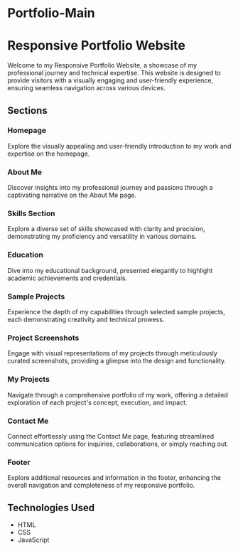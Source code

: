 # Portfolio-Main
# Responsive Portfolio Website

Welcome to my Responsive Portfolio Website, a showcase of my professional journey and technical expertise. This website is designed to provide visitors with a visually engaging and user-friendly experience, ensuring seamless navigation across various devices.






## Sections

### Homepage
Explore the visually appealing and user-friendly introduction to my work and expertise on the homepage.

### About Me
Discover insights into my professional journey and passions through a captivating narrative on the About Me page.

### Skills Section
Explore a diverse set of skills showcased with clarity and precision, demonstrating my proficiency and versatility in various domains.

### Education
Dive into my educational background, presented elegantly to highlight academic achievements and credentials.

### Sample Projects
Experience the depth of my capabilities through selected sample projects, each demonstrating creativity and technical prowess.

### Project Screenshots
Engage with visual representations of my projects through meticulously curated screenshots, providing a glimpse into the design and functionality.

### My Projects
Navigate through a comprehensive portfolio of my work, offering a detailed exploration of each project's concept, execution, and impact.

### Contact Me
Connect effortlessly using the Contact Me page, featuring streamlined communication options for inquiries, collaborations, or simply reaching out.

### Footer
Explore additional resources and information in the footer, enhancing the overall navigation and completeness of my responsive portfolio.

## Technologies Used
- HTML
- CSS
- JavaScript

